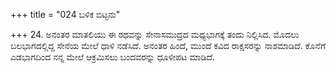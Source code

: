 +++
title = "024 ಬಳಿಕ ಬಿಟ್ಟನು"

+++
24. ಅನಂತರ ಮಾತಲಿಯು ಈ ರಥವನ್ನು ಸೇನಾಸಮುದ್ರದ ಮಧ್ಯಭಾಗಕ್ಕೆ ತಂದು ನಿಲ್ಲಿಸಿದ. ಮೊದಲು ಬಲಭಾಗದಲ್ಲಿದ್ದ ಸೇನೆಯ ಮೇಲೆ ಧಾಳಿ ನಡೆಸಿದೆ. ಅನಂತರ ಹಿಂದೆ, ಮುಂದೆ ಕವಿದ ರಾಕ್ಷಸರನ್ನು ನಾಶಮಾಡಿದೆ. ಕೊನೆಗೆ ಎಡಭಾಗದಿಂದ ನನ್ನ ಮೇಲೆ ಆಕ್ರಮಿಸಲು ಬಂದವರನ್ನು ಧೂಳೀಪಟ ಮಾಡಿದೆ.